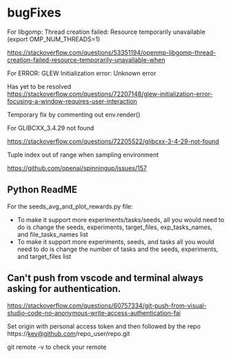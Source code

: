 # bugFixes


For libgomp: Thread creation failed: Resource temporarily unavailable (export OMP_NUM_THREADS=1)

https://stackoverflow.com/questions/53351194/openmp-libgomp-thread-creation-failed-resource-temporarily-unavailable-when

For ERROR: GLEW Initialization error: Unknown error

Has yet to be resolved https://stackoverflow.com/questions/72207148/glew-initialization-error-focusing-a-window-requires-user-interaction

Temporary fix by commenting out env.render()


For GLIBCXX_3.4.29 not found

https://stackoverflow.com/questions/72205522/glibcxx-3-4-29-not-found



Tuple index out of range when sampling environment

https://github.com/openai/spinningup/issues/157

## Python ReadME
For the seeds_avg_and_plot_rewards.py file:
* To make it support more experiments/tasks/seeds, all you would need to do is change the seeds, experiments, target_files, exp_tasks_names, and file_tasks_names list
* To make it support more experiments, seeds, and tasks all you would need to do is change the number of tasks and the seeds, experiments, and target_files list


## Can't push from vscode and terminal always asking for authentication.
https://stackoverflow.com/questions/60757334/git-push-from-visual-studio-code-no-anonymous-write-access-authentication-fai

Set origin with personal access token and then followed by the repo \
https://key@github.com/repo_user/repo.git

git remote -v to check your remote
